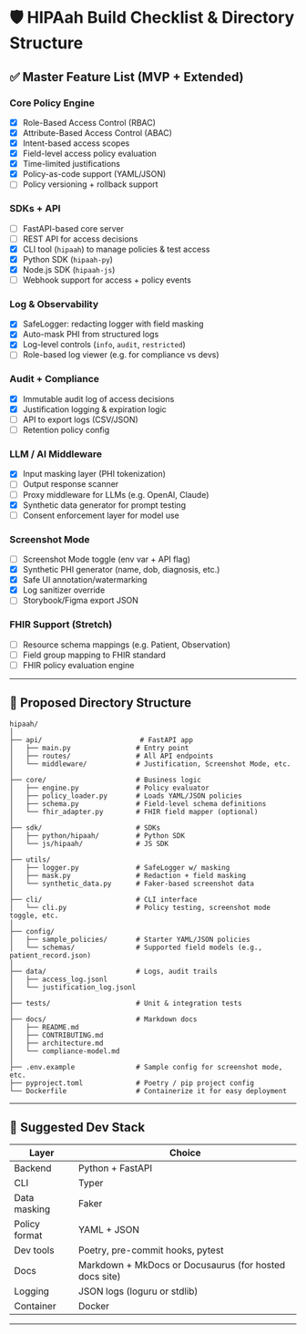 # 🛡️ HIPAah Build Checklist & Directory Structure

## ✅ Master Feature List (MVP + Extended)

### Core Policy Engine
- [x] Role-Based Access Control (RBAC)
- [x] Attribute-Based Access Control (ABAC)
- [x] Intent-based access scopes
- [x] Field-level access policy evaluation
- [x] Time-limited justifications
- [x] Policy-as-code support (YAML/JSON)
- [ ] Policy versioning + rollback support

### SDKs + API
- [ ] FastAPI-based core server
- [ ] REST API for access decisions
- [x] CLI tool (`hipaah`) to manage policies & test access
- [x] Python SDK (`hipaah-py`)
- [x] Node.js SDK (`hipaah-js`)
- [ ] Webhook support for access + policy events

### Log & Observability
- [x] SafeLogger: redacting logger with field masking
- [x] Auto-mask PHI from structured logs
- [x] Log-level controls (`info`, `audit`, `restricted`)
- [ ] Role-based log viewer (e.g. for compliance vs devs)

### Audit + Compliance
- [x] Immutable audit log of access decisions
- [x] Justification logging & expiration logic
- [ ] API to export logs (CSV/JSON)
- [ ] Retention policy config

### LLM / AI Middleware
- [x] Input masking layer (PHI tokenization)
- [ ] Output response scanner
- [ ] Proxy middleware for LLMs (e.g. OpenAI, Claude)
- [x] Synthetic data generator for prompt testing
- [ ] Consent enforcement layer for model use

### Screenshot Mode
- [ ] Screenshot Mode toggle (env var + API flag)
- [x] Synthetic PHI generator (name, dob, diagnosis, etc.)
- [x] Safe UI annotation/watermarking
- [x] Log sanitizer override
- [ ] Storybook/Figma export JSON

### FHIR Support (Stretch)
- [ ] Resource schema mappings (e.g. Patient, Observation)
- [ ] Field group mapping to FHIR standard
- [ ] FHIR policy evaluation engine

---

## 📁 Proposed Directory Structure

```plaintext
hipaah/
│
├── api/                        # FastAPI app
│   ├── main.py                # Entry point
│   ├── routes/                # All API endpoints
│   └── middleware/            # Justification, Screenshot Mode, etc.
│
├── core/                      # Business logic
│   ├── engine.py              # Policy evaluator
│   ├── policy_loader.py       # Loads YAML/JSON policies
│   ├── schema.py              # Field-level schema definitions
│   └── fhir_adapter.py        # FHIR field mapper (optional)
│
├── sdk/                       # SDKs
│   ├── python/hipaah/         # Python SDK
│   └── js/hipaah/             # JS SDK
│
├── utils/
│   ├── logger.py              # SafeLogger w/ masking
│   ├── mask.py                # Redaction + field masking
│   └── synthetic_data.py      # Faker-based screenshot data
│
├── cli/                       # CLI interface
│   └── cli.py                 # Policy testing, screenshot mode toggle, etc.
│
├── config/
│   ├── sample_policies/       # Starter YAML/JSON policies
│   └── schemas/               # Supported field models (e.g., patient_record.json)
│
├── data/                      # Logs, audit trails
│   ├── access_log.jsonl
│   └── justification_log.jsonl
│
├── tests/                     # Unit & integration tests
│
├── docs/                      # Markdown docs
│   ├── README.md
│   ├── CONTRIBUTING.md
│   ├── architecture.md
│   └── compliance-model.md
│
├── .env.example               # Sample config for screenshot mode, etc.
├── pyproject.toml             # Poetry / pip project config
└── Dockerfile                 # Containerize it for easy deployment
```

---

## 🚀 Suggested Dev Stack

| Layer | Choice |
|-------|--------|
| Backend | Python + FastAPI |
| CLI | Typer |
| Data masking | Faker |
| Policy format | YAML + JSON |
| Dev tools | Poetry, pre-commit hooks, pytest |
| Docs | Markdown + MkDocs or Docusaurus (for hosted docs site) |
| Logging | JSON logs (loguru or stdlib) |
| Container | Docker |

---
